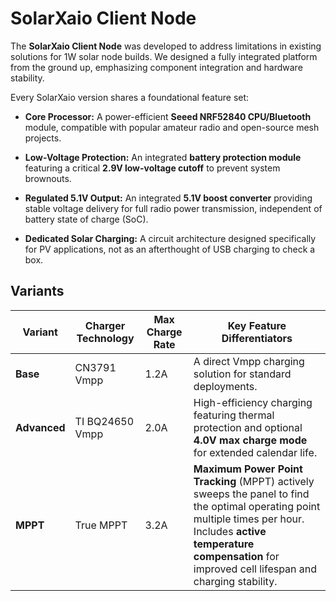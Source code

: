 # SolarXaio Client Node

The **SolarXaio Client Node** was developed to address limitations in existing solutions for 1W solar node builds. We designed a fully integrated platform from the ground up, emphasizing component integration and hardware stability.

Every SolarXaio version shares a foundational feature set:

* **Core Processor:** A power-efficient **Seeed NRF52840 CPU/Bluetooth** module, compatible with popular amateur radio and open-source mesh projects.

* **Low-Voltage Protection:** An integrated **battery protection module** featuring a critical **2.9V low-voltage cutoff** to prevent system brownouts.

* **Regulated 5.1V Output:** An integrated **5.1V boost converter** providing stable voltage delivery for full radio power transmission, independent of battery state of charge (SoC).

* **Dedicated Solar Charging:** A circuit architecture designed specifically for PV applications, not as an afterthought of USB charging to check a box.

## Variants

| Variant | Charger Technology | Max Charge Rate | Key Feature Differentiators | 
 | ----- | ----- | ----- | ----- | 
| **Base** | CN3791 Vmpp | 1.2A | A direct Vmpp charging solution for standard deployments. | 
| **Advanced** | TI BQ24650 Vmpp | 2.0A | High-efficiency charging featuring thermal protection and optional **4.0V max charge mode** for extended calendar life. | 
| **MPPT** | True MPPT | 3.2A | **Maximum Power Point Tracking** (MPPT) actively sweeps the panel to find the optimal operating point multiple times per hour. Includes **active temperature compensation** for improved cell lifespan and charging stability. |

